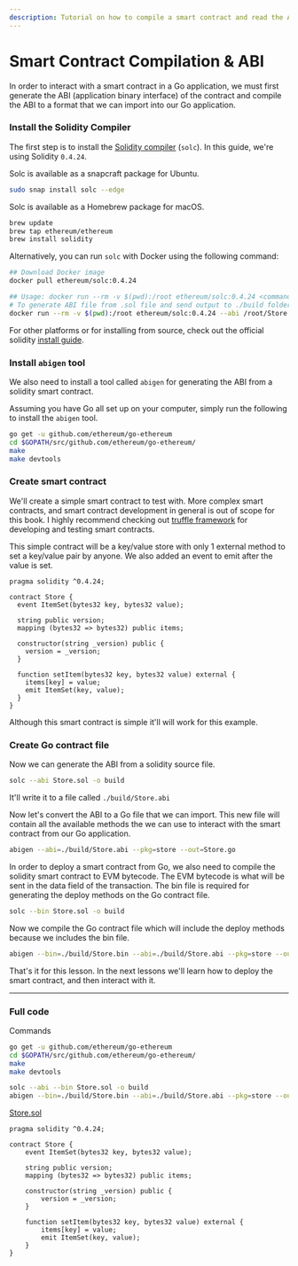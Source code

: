 ```yaml
---
description: Tutorial on how to compile a smart contract and read the ABI with Go.
---
```


# Smart Contract Compilation & ABI

In order to interact with a smart contract in a Go application, we must first generate the ABI (application binary interface) of the contract and compile the ABI to a format that we can import into our Go application.

### Install the Solidity Compiler

The first step is to install the [Solidity compiler](https://solidity.readthedocs.io/en/latest/installing-solidity.html) (`solc`). In this guide, we're using Solidity `0.4.24`.

Solc is available as a snapcraft package for Ubuntu.

```bash
sudo snap install solc --edge
```

Solc is available as a Homebrew package for macOS.

```bash
brew update
brew tap ethereum/ethereum
brew install solidity
```

Alternatively, you can run `solc` with Docker using the following command:

```bash
## Download Docker image
docker pull ethereum/solc:0.4.24

## Usage: docker run --rm -v $(pwd):/root ethereum/solc:0.4.24 <command_here>
# To generate ABI file from .sol file and send output to ./build folder
docker run --rm -v $(pwd):/root ethereum/solc:0.4.24 --abi /root/Store.solc -o /root/build
```

For other platforms or for installing from source, check out the official solidity [install guide](https://solidity.readthedocs.io/en/latest/installing-solidity.html#building-from-source).

### Install `abigen` tool

We also need to install a tool called `abigen` for generating the ABI from a solidity smart contract.

Assuming you have Go all set up on your computer, simply run the following to install the `abigen` tool.

```bash
go get -u github.com/ethereum/go-ethereum
cd $GOPATH/src/github.com/ethereum/go-ethereum/
make
make devtools
```
### Create smart contract

We'll create a simple smart contract to test with. More complex smart contracts, and smart contract development in general is out of scope for this book. I highly recommend checking out [truffle framework](http://truffleframework.com/) for developing and testing smart contracts.

This simple contract will be a key/value store with only 1 external method to set a key/value pair by anyone. We also added an event to emit after the value is set.

```solidity
pragma solidity ^0.4.24;

contract Store {
  event ItemSet(bytes32 key, bytes32 value);

  string public version;
  mapping (bytes32 => bytes32) public items;

  constructor(string _version) public {
    version = _version;
  }

  function setItem(bytes32 key, bytes32 value) external {
    items[key] = value;
    emit ItemSet(key, value);
  }
}
```

Although this smart contract is simple it'll will work for this example.

### Create Go contract file

Now we can generate the ABI from a solidity source file.

```bash
solc --abi Store.sol -o build
```

It'll write it to a file called `./build/Store.abi`

Now let's convert the ABI to a Go file that we can import. This new file will contain all the available methods the we can use to interact with the smart contract from our Go application.

```bash
abigen --abi=./build/Store.abi --pkg=store --out=Store.go
```

In order to deploy a smart contract from Go, we also need to compile the solidity smart contract to EVM bytecode. The EVM bytecode is what will be sent in the data field of the transaction. The bin file is required for generating the deploy methods on the Go contract file.

```bash
solc --bin Store.sol -o build
```

Now we compile the Go contract file which will include the deploy methods because we includes the bin file.

```bash
abigen --bin=./build/Store.bin --abi=./build/Store.abi --pkg=store --out=Store.go
```

That's it for this lesson. In the next lessons we'll learn how to deploy the smart contract, and then interact with it.

---

### Full code

Commands

```bash
go get -u github.com/ethereum/go-ethereum
cd $GOPATH/src/github.com/ethereum/go-ethereum/
make
make devtools

solc --abi --bin Store.sol -o build
abigen --bin=./build/Store.bin --abi=./build/Store.abi --pkg=store --out=Store.go
```

[Store.sol](https://github.com/miguelmota/ethereum-development-with-go-book/blob/master/code/contracts/Store.sol)

```solidity
pragma solidity ^0.4.24;

contract Store {
    event ItemSet(bytes32 key, bytes32 value);

    string public version;
    mapping (bytes32 => bytes32) public items;

    constructor(string _version) public {
        version = _version;
    }

    function setItem(bytes32 key, bytes32 value) external {
        items[key] = value;
        emit ItemSet(key, value);
    }
}
```
